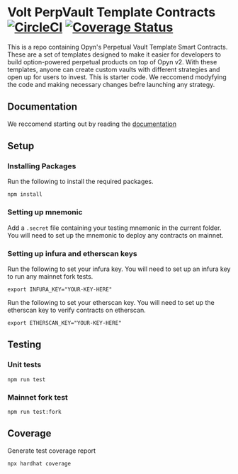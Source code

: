 # Volt PerpVault Template Contracts [![CircleCI](https://circleci.com/gh/opynfinance/perp-vault-templates.svg?style=svg)](https://circleci.com/gh/opynfinance/perp-vault-templates/tree/master) [![Coverage Status](https://coveralls.io/repos/github/opynfinance/perp-vault-templates/badge.svg?branch=master)](https://coveralls.io/github/opynfinance/perp-vault-templates?branch=master)

This is a repo containing Opyn's Perpetual Vault Template Smart Contracts. These are a set of templates designed to make it easier for developers to build option-powered perpetual products on top of Opyn v2. With these templates, anyone can create custom vaults with different strategies and open up for users to invest. This is starter code.  We reccomend modyfying the code and making necessary changes befre launching any strategy. 

## Documentation 

We reccomend starting out by reading the [documentation](https://opyn.gitbook.io/perp-vault/)

## Setup

### Installing Packages

Run the following to install the required packages. 

```
npm install
```

### Setting up mnemonic

Add a `.secret` file containing your testing mnemonic in the current folder. You will need to set up the mnemonic to deploy any contracts on mainnet. 

### Setting up infura and etherscan keys

Run the following to set your infura key. You will need to set up an infura key to run any mainnet fork tests. 
```
export INFURA_KEY="YOUR-KEY-HERE"
```

Run the following to set your etherscan key. You will need to set up the etherscan key to verify contracts on etherscan. 
```
export ETHERSCAN_KEY="YOUR-KEY-HERE"
```

## Testing

### Unit tests

```
npm run test
```

### Mainnet fork test

```
npm run test:fork
```

## Coverage

Generate test coverage report

```
npx hardhat coverage
```
